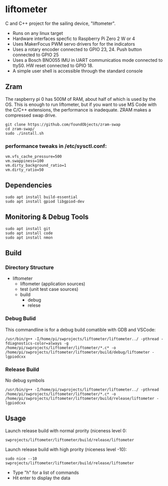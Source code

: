 # liftometer
C and C++ project for the  sailing device, "liftometer". 

- Runs on any linux target
- Hardware interfaces specfic to Raspberry Pi Zero 2 W or 4
- Uses MakerFocus PWM servo drivers for for the indicators
- Uses a rotary encoder connected to GPIO 23, 24. Push button connected to GPIO 25
- Uses a Bosch BNO055 IMU in UART communicatios mode connected to ttyS0. HW reset connected to GPIO 18.
- A simple user shell is accessible through the standard console
## Zram
The raspberry pi 0 has 500M of RAM, about half of which is used by the OS. This is enough to run liftometer, but if you want to use MS Code with the C/C++ extensions, the performance is inadequate. ZRAM makes a compressed swap drive.
```
git clone https://github.com/foundObjects/zram-swap
cd zram-swap/
sudo ./install.sh
```
### performance tweaks in /etc/sysctl.conf:
```
vm.vfs_cache_pressure=500
vm.swappiness=100
vm.dirty_background_ratio=1
vm.dirty_ratio=50
```
## Dependencies
```
sudo apt install build-essential
sudo apt install gpiod libgpiod-dev
````
## Monitoring & Debug Tools
```
sudo apt install git
sudo apt install code
sudo apt install nmon
```
## Build
### Directory Structure
* liftometer
  * liftometer (application sources)
  * test (unit test case sources)
  * build
     * debug
     * relese
### Debug Bulid
This commandline is for a debug build comatible with GDB and VSCode:
```
/usr/bin/g++ -I/home/pi/swprojects/liftometer/liftometer../ -pthread -fdiagnostics-color=always -g /home/pi/swprojects/liftometer/liftometer/*.c* -o /home/pi/swprojects/liftometer/liftometer/build/debug/liftometer -lgpiodcxx
```
### Release Build
No debug symbols
```
/usr/bin/g++ -I/home/pi/swprojects/liftometer/liftometer../ -pthread /home/pi/swprojects/liftometer/liftometer/*.c* -o /home/pi/swprojects/liftometer/liftometer/build/release/liftometer -lgpiodcxx
```
## Usage
Launch release build with normal prority (niceness level 0:
```
swprojects/liftometer/liftometer/build/release/liftometer
```
Launch release build with high prority (niceness level -10):
```
sudo nice --10 swprojects/liftometer/liftometer/build/release/liftometer
```
* Type "h" for a list of commands
* Hit enter to display the data


